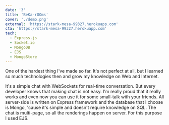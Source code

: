 ```yaml
---
date: '3'
title: 'BeKa-rOOms'
cover: './demo.png'
external: 'https://stark-mesa-99327.herokuapp.com'
cta: 'https://stark-mesa-99327.herokuapp.com'
tech:
  - Express.js
  - Socket.io
  - MongoDB
  - EJS
  - MongoStore
---
```


One of the hardest thing I've made so far. It's not perfect at all, but I learned so much technologies then and grow my knowledge on Web and Internet.

It's a simple chat with WebSockets for real-time conversation. But every developer knows that making chat is not easy. I'm really proud that it really works and
even now you can use it for some small-talk with your friends. All server-side is written on Express framework and the database that I choose is Mongo, 'cause it's simple 
and doesn't require knowledge on SQL. The chat is multi-page, so all the renderings happen on server. For this purpose I used EJS. 
